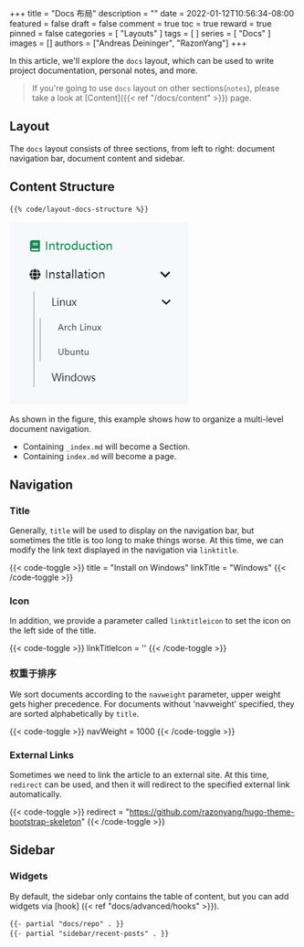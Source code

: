 +++
title = "Docs 布局"
description = ""
date = 2022-01-12T10:56:34-08:00
featured = false
draft = false
comment = true
toc = true
reward = true
pinned = false
categories = [
  "Layouts"
]
tags = [
]
series = [
  "Docs"
]
images = []
authors = ["Andreas Deininger", "RazonYang"]
+++

In this article, we'll explore the `docs` layout, which can be used to write project documentation, personal notes, and more.

<!--more-->

> If you're going to use `docs` layout on other sections(`notes`), please take a look at [Content]({{< ref "/docs/content" >}}) page.

## Layout

The `docs` layout consists of three sections, from left to right: document navigation bar, document content and sidebar.

## Content Structure

```bash
{{% code/layout-docs-structure %}}
```

![Structure](structure.png#center)

As shown in the figure, this example shows how to organize a multi-level document navigation.

- Containing `_index.md` will become a Section.
- Containing `index.md` will become a page.

## Navigation

### Title

Generally, `title` will be used to display on the navigation bar, but sometimes the title is too long to make things worse. At this time, we can modify the link text displayed in the navigation via `linktitle`.

{{< code-toggle >}}
title = "Install on Windows"
linkTitle = "Windows"
{{< /code-toggle >}}

### Icon

In addition, we provide a parameter called `linktitleicon` to set the icon on the left side of the title.

{{< code-toggle >}}
linkTitleIcon = '<i class="fas fa-columns fa-fw"></i>'
{{< /code-toggle >}}

### 权重于排序

We sort documents according to the `navweight` parameter, upper weight gets higher precedence. For documents without 'navweight' specified, they are sorted alphabetically by `title`.

{{< code-toggle >}}
navWeight = 1000
{{< /code-toggle >}}

### External Links

Sometimes we need to link the article to an external site. At this time, `redirect` can be used, and then it will redirect to the specified external link automatically.

{{< code-toggle >}}
redirect = "https://github.com/razonyang/hugo-theme-bootstrap-skeleton"
{{< /code-toggle >}}

## Sidebar

### Widgets

By default, the sidebar only contains the table of content, but you can add widgets via [hook] ({< ref "docs/advanced/hooks" >}}).

```html {title="layouts/partials/hooks/docs/sidebar-end.html"}
{{- partial "docs/repo" . }}
{{- partial "sidebar/recent-posts" . }}
```
